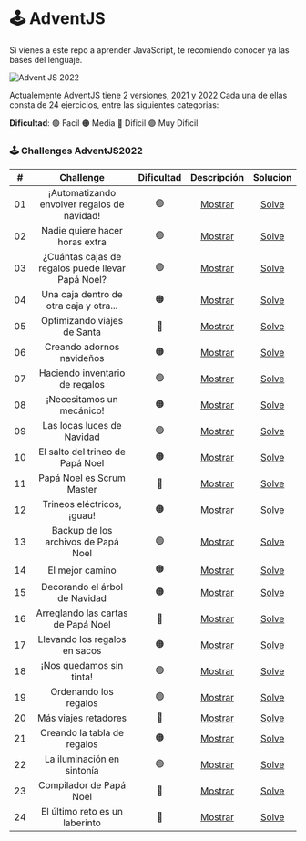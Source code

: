 # 🕹️ AdventJS

Si vienes a este repo a aprender JavaScript, te recomiendo conocer ya las bases del lenguaje.

![Advent JS 2022](https://i.imgur.com/HUihoze.jpg)

Actualemente AdventJS tiene 2 versiones, 2021 y 2022
Cada una de ellas consta de 24 ejercicios, entre las siguientes categorias:

 **Dificultad**: 🟢 Facil 🟠 Media 🔴 Dificil 🟣 Muy Dificil

### 🕹️ Challenges AdventJS2022

|  #  |                Challenge                 | Dificultad|                   Descripción                   |             Solucion              |
| :-: | :--------------------------------------: | :------------: | :---------------------------------------------: | :--------------------------------------------: |
| 01  |   ¡Automatizando envolver regalos de navidad!    |       🟢       | [Mostrar](https://adventjs.dev/challenges/2022/1)  |  [Solve](https://github.com/Savecoders/Solve-AdventJS/tree/main/Ad2022/Challenge01)  |
| 02  |  Nadie quiere hacer horas extra  |       🟢       | [Mostrar](https://adventjs.dev/challenges/2022/2)  | [Solve](https://github.com/Savecoders/Solve-AdventJS/tree/main/Ad2022/Challenge02)  |
| 03  | ¿Cuántas cajas de regalos puede llevar Papá Noel? |       🟢       | [Mostrar](https://adventjs.dev/challenges/2022/3)  | [Solve](https://github.com/Savecoders/Solve-AdventJS/tree/main/Ad2022/Challenge03)  |
| 04  |     Una caja dentro de otra caja y otra...     |       🟠       | [Mostrar](https://adventjs.dev/challenges/2022/4)  | [Solve](https://github.com/Savecoders/Solve-AdventJS/tree/main/Ad2022/Challenge04)  |
| 05  |         Optimizando viajes de Santa       |       🔴       | [Mostrar](https://adventjs.dev/challenges/2022/5)  | [Solve](https://github.com/Savecoders/Solve-AdventJS/tree/main/Ad2022/Challenge05)  |
| 06  |        Creando adornos navideños        |       🟠       | [Mostrar](https://adventjs.dev/challenges/2022/6)  | [Solve](https://github.com/Savecoders/Solve-AdventJS/tree/main/Ad2022/Challenge06)  |
| 07  |          Haciendo inventario de regalos           |       🟢       | [Mostrar](https://adventjs.dev/challenges/2022/7)  | [Solve](https://github.com/Savecoders/Solve-AdventJS/tree/main/Ad2022/Challenge07)  |
| 08  |           ¡Necesitamos un mecánico!            |       🟠       | [Mostrar](https://adventjs.dev/challenges/2022/8)  | [Solve](https://github.com/Savecoders/Solve-AdventJS/tree/main/Ad2022/Challenge08)  |
| 09  |            Las locas luces de Navidad             |       🟢       | [Mostrar](https://adventjs.dev/challenges/2022/9)  | [Solve](https://github.com/Savecoders/Solve-AdventJS/tree/main/Ad2022/Challenge09)  |
| 10  |       El salto del trineo de Papá Noel       |       🟠       | [Mostrar](https://adventjs.dev/challenges/2022/10) | [Solve](https://github.com/Savecoders/Solve-AdventJS/tree/main/Ad2022/Challenge10)  |
| 11  |       Papá Noel es Scrum Master        |       🔴       | [Mostrar](https://adventjs.dev/challenges/2022/11) | [Solve](https://github.com/Savecoders/Solve-AdventJS/tree/main/Ad2022/Challenge11)  |
| 12  |          Trineos eléctricos, ¡guau!          |       🟠       | [Mostrar](https://adventjs.dev/challenges/2022/12) | [Solve](https://github.com/Savecoders/Solve-AdventJS/tree/main/Ad2022/Challenge12)  |
| 13  |      Backup de los archivos de Papá Noel       |       🟢       | [Mostrar](https://adventjs.dev/challenges/2022/13) | [Solve](https://github.com/Savecoders/Solve-AdventJS/tree/main/Ad2022/Challenge13)  |
| 14  |              El mejor camino               |       🟠       | [Mostrar](https://adventjs.dev/challenges/2022/14) | [Solve](https://github.com/Savecoders/Solve-AdventJS/tree/main/Ad2022/Challenge14)  |
| 15  |      Decorando el árbol de Navidad       |       🟠       | [Mostrar](https://adventjs.dev/challenges/2022/15) | [Solve](https://github.com/Savecoders/Solve-AdventJS/tree/main/Ad2022/Challenge15)  |
| 16  |       Arreglando las cartas de Papá Noel       |       🔴       | [Mostrar](https://adventjs.dev/challenges/2022/16) | [Solve](https://github.com/Savecoders/Solve-AdventJS/tree/main/Ad2022/Challenge16)  |
| 17  |          Llevando los regalos en sacos          |       🟠       | [Mostrar](https://adventjs.dev/challenges/2022/17) | [Solve](https://github.com/Savecoders/Solve-AdventJS/tree/main/Ad2022/Challenge17)  |
| 18  |            ¡Nos quedamos sin tinta!           |       🟢       | [Mostrar](https://adventjs.dev/challenges/2022/18) | [Solve](https://github.com/Savecoders/Solve-AdventJS/tree/main/Ad2022/Challenge18)  |
| 19  |            Ordenando los regalos             |       🟢       | [Mostrar](https://adventjs.dev/challenges/2022/19) | [Solve](https://github.com/Savecoders/Solve-AdventJS/tree/main/Ad2022/Challenge19)  |
| 20  |          Más viajes retadores          |       🔴       | [Mostrar](https://adventjs.dev/challenges/2022/20) | [Solve](https://github.com/Savecoders/Solve-AdventJS/tree/main/Ad2022/Challenge20)  |
| 21  |         Creando la tabla de regalos         |       🟠       | [Mostrar](https://adventjs.dev/challenges/2022/21) |[Solve](https://github.com/Savecoders/Solve-AdventJS/tree/main/Ad2022/Challenge21)  |
| 22  |            La iluminación en sintonía            |       🟢       | [Mostrar](https://adventjs.dev/challenges/2022/22) | [Solve](https://github.com/Savecoders/Solve-AdventJS/tree/main/Ad2022/Challenge22)  |
| 23  |           Compilador de Papá Noel          |       🔴       | [Mostrar](https://adventjs.dev/challenges/2022/23) | [Solve](https://github.com/Savecoders/Solve-AdventJS/tree/main/Ad2022/Challenge23)  |
| 24  |       El último reto es un laberinto       |       🔴       | [Mostrar](https://adventjs.dev/challenges/2022/24) | [Solve](https://github.com/Savecoders/Solve-AdventJS/tree/main/Ad2022/Challenge24)  |

